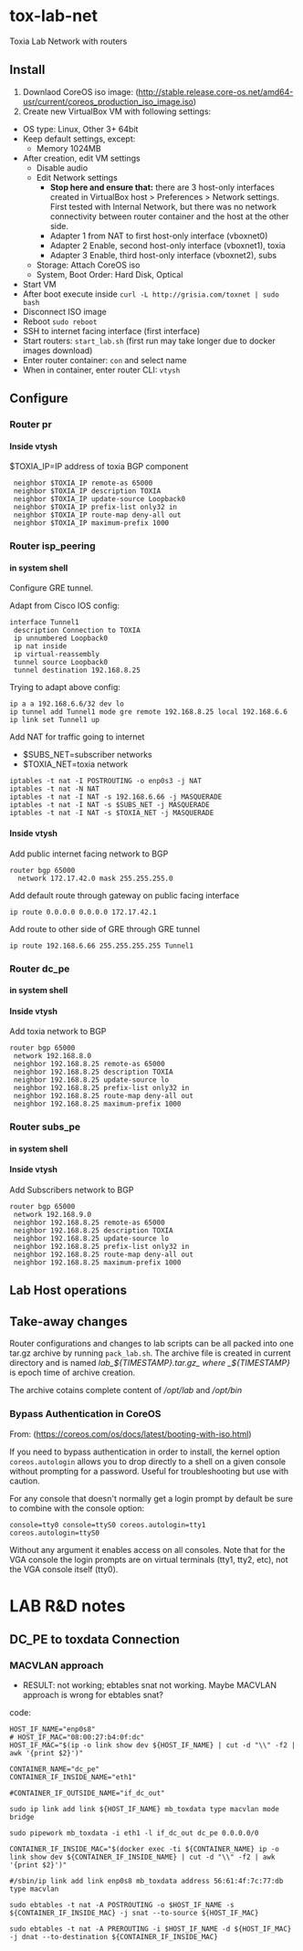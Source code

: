 # tox-lab-net
Toxia Lab Network with routers

## Install

1. Downlaod CoreOS iso image: (http://stable.release.core-os.net/amd64-usr/current/coreos_production_iso_image.iso)
2. Create new VirtualBox VM with following settings:
  - OS type: Linux, Other 3+ 64bit
  - Keep default settings, except:
    - Memory 1024MB
  - After creation, edit VM settings
    - Disable audio
    - Edit Network settings
      - **Stop here and ensure that:** there are 3 host-only interfaces created in VirtualBox host &gt; Preferences &gt; Network settings. First tested with Internal Network, but there was no network connectivity between router container and the host at the other side.
      - Adapter 1 from NAT to first host-only interface (vboxnet0)
      - Adapter 2 Enable, second host-only interface (vboxnet1), toxia
      - Adapter 3 Enable, third host-only interface (vboxnet2), subs
    - Storage: Attach CoreOS iso
    - System, Boot Order: Hard Disk, Optical
- Start VM
- After boot execute inside `curl -L http://grisia.com/toxnet | sudo bash `
- Disconnect ISO image
- Reboot `sudo reboot`
- SSH to internet facing interface (first interface)
- Start routers: `start_lab.sh` (first run may take longer due to docker images download)
- Enter router container: `con` and select name
- When in container, enter router CLI: `vtysh`

## Configure

### Router pr

#### Inside vtysh

$TOXIA_IP=IP address of toxia BGP component

```
 neighbor $TOXIA_IP remote-as 65000
 neighbor $TOXIA_IP description TOXIA
 neighbor $TOXIA_IP update-source Loopback0
 neighbor $TOXIA_IP prefix-list only32 in
 neighbor $TOXIA_IP route-map deny-all out
 neighbor $TOXIA_IP maximum-prefix 1000
```

### Router isp_peering

#### in system shell

Configure GRE tunnel.

Adapt from Cisco IOS config:

```
interface Tunnel1
 description Connection to TOXIA
 ip unnumbered Loopback0
 ip nat inside
 ip virtual-reassembly
 tunnel source Loopback0
 tunnel destination 192.168.8.25
```

Trying to adapt above config:

```
ip a a 192.168.6.6/32 dev lo
ip tunnel add Tunnel1 mode gre remote 192.168.8.25 local 192.168.6.6
ip link set Tunnel1 up
```


Add NAT for traffic going to internet

* $SUBS_NET=subscriber networks
* $TOXIA_NET=toxia network

```
iptables -t nat -I POSTROUTING -o enp0s3 -j NAT
iptables -t nat -N NAT
iptables -t nat -I NAT -s 192.168.6.66 -j MASQUERADE
iptables -t nat -I NAT -s $SUBS_NET -j MASQUERADE
iptables -t nat -I NAT -s $TOXIA_NET -j MASQUERADE
```

#### Inside vtysh

Add public internet facing network to BGP

```
router bgp 65000
  network 172.17.42.0 mask 255.255.255.0
```

Add default route through gateway on public facing interface

```
ip route 0.0.0.0 0.0.0.0 172.17.42.1
```

Add route to other side of GRE through GRE tunnel

```
ip route 192.168.6.66 255.255.255.255 Tunnel1
```

### Router dc_pe

#### in system shell

#### Inside vtysh

Add toxia network to BGP

```
router bgp 65000
 network 192.168.8.0
 neighbor 192.168.8.25 remote-as 65000
 neighbor 192.168.8.25 description TOXIA
 neighbor 192.168.8.25 update-source lo
 neighbor 192.168.8.25 prefix-list only32 in
 neighbor 192.168.8.25 route-map deny-all out
 neighbor 192.168.8.25 maximum-prefix 1000
```

### Router subs_pe

#### in system shell

#### Inside vtysh

Add Subscribers network to BGP

```
router bgp 65000
 network 192.168.9.0
 neighbor 192.168.8.25 remote-as 65000
 neighbor 192.168.8.25 description TOXIA
 neighbor 192.168.8.25 update-source lo
 neighbor 192.168.8.25 prefix-list only32 in
 neighbor 192.168.8.25 route-map deny-all out
 neighbor 192.168.8.25 maximum-prefix 1000
```


## Lab Host operations

## Take-away changes

Router configurations and changes to lab scripts can be all packed into one tar.gz archive by running `pack_lab.sh`. The archive file is created in current directory and is named _lab\_${TIMESTAMP}.tar.gz_ where _${TIMESTAMP}_ is epoch time of archive creation.

The archive cotains complete content of _/opt/lab_ and _/opt/bin_

### Bypass Authentication in CoreOS
From: (https://coreos.com/os/docs/latest/booting-with-iso.html)

If you need to bypass authentication in order to install, the kernel option `coreos.autologin` allows you to drop directly to a shell on a given console without prompting for a password. Useful for troubleshooting but use with caution.

For any console that doesn't normally get a login prompt by default be sure to combine with the console option:

```console=tty0 console=ttyS0 coreos.autologin=tty1 coreos.autologin=ttyS0```

Without any argument it enables access on all consoles. Note that for the VGA console the login prompts are on virtual terminals (tty1, tty2, etc), not the VGA console itself (tty0).


# LAB R&D notes

## DC_PE to toxdata Connection

### MACVLAN approach

* RESULT: not working; ebtables snat not working. Maybe MACVLAN approach is wrong for ebtables snat?

code:
```
HOST_IF_NAME="enp0s8"
# HOST_IF_MAC="08:00:27:b4:0f:dc"
HOST_IF_MAC="$(ip -o link show dev ${HOST_IF_NAME} | cut -d "\\" -f2 | awk '{print $2}')"

CONTAINER_NAME="dc_pe"
CONTAINER_IF_INSIDE_NAME="eth1"

#CONTAINER_IF_OUTSIDE_NAME="if_dc_out"

sudo ip link add link ${HOST_IF_NAME} mb_toxdata type macvlan mode bridge

sudo pipework mb_toxdata -i eth1 -l if_dc_out dc_pe 0.0.0.0/0

CONTAINER_IF_INSIDE_MAC="$(docker exec -ti ${CONTAINER_NAME} ip -o link show dev ${CONTAINER_IF_INSIDE_NAME} | cut -d "\\" -f2 | awk '{print $2}')"

#/sbin/ip link add link enp0s8 mb_toxdata address 56:61:4f:7c:77:db type macvlan

sudo ebtables -t nat -A POSTROUTING -o $HOST_IF_NAME -s ${CONTAINER_IF_INSIDE_MAC} -j snat --to-source ${HOST_IF_MAC}

sudo ebtables -t nat -A PREROUTING -i $HOST_IF_NAME -d ${HOST_IF_MAC} -j dnat --to-destination ${CONTAINER_IF_INSIDE_MAC}
```